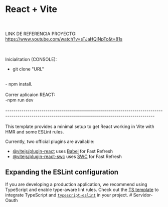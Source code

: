 # React + Vite
<br /><br />
LINK DE REFERENCIA PROYECTO:
<br />
https://www.youtube.com/watch?v=sTJaHQINpTc&t=81s

<br /><br />
Inicialitation (CONSOLE):
<br />
- git clone "URL"
<br />
- npm install.
<br /><br />
Correr aplicaion REACT:
<br />
-npm run dev
<br /><br />
--------------------------------------------------------------------------------------------------------------------------------------------------------
<br /><br />
This template provides a minimal setup to get React working in Vite with HMR and some ESLint rules.

Currently, two official plugins are available:

- [@vitejs/plugin-react](https://github.com/vitejs/vite-plugin-react/blob/main/packages/plugin-react/README.md) uses [Babel](https://babeljs.io/) for Fast Refresh
- [@vitejs/plugin-react-swc](https://github.com/vitejs/vite-plugin-react-swc) uses [SWC](https://swc.rs/) for Fast Refresh

## Expanding the ESLint configuration

If you are developing a production application, we recommend using TypeScript and enable type-aware lint rules. Check out the [TS template](https://github.com/vitejs/vite/tree/main/packages/create-vite/template-react-ts) to integrate TypeScript and [`typescript-eslint`](https://typescript-eslint.io) in your project.
#   S e r v i d o r - O a u t h 
 
 
